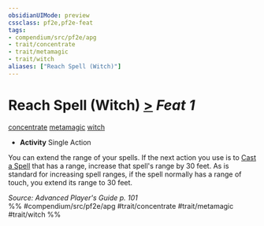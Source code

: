 ```yaml
---
obsidianUIMode: preview
cssclass: pf2e,pf2e-feat
tags:
- compendium/src/pf2e/apg
- trait/concentrate
- trait/metamagic
- trait/witch
aliases: ["Reach Spell (Witch)"]
---
```

# Reach Spell (Witch)  [>](../../Rules/core-rulebook/chapter-9-playing-the-game.md#Actions "Single Action") *Feat 1*  
[concentrate](../../Rules/traits/concentrate.md)  [metamagic](../../Rules/traits/metamagic.md)  [witch](../../Rules/traits/witch-apg.md)  

- **Activity** Single Action

You can extend the range of your spells. If the next action you use is to [Cast a Spell](../../Rules/actions/cast-a-spell.md) that has a range, increase that spell's range by 30 feet. As is standard for increasing spell ranges, if the spell normally has a range of touch, you extend its range to 30 feet.

*Source: Advanced Player's Guide p. 101*  
%% #compendium/src/pf2e/apg #trait/concentrate #trait/metamagic #trait/witch %%
